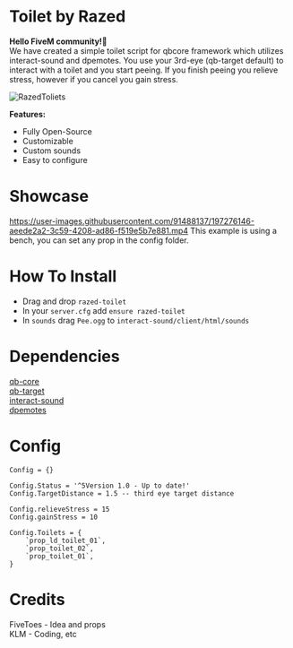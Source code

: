 # Toilet by Razed
**Hello FiveM community!👋**\
We have created a simple toilet script for qbcore framework which utilizes interact-sound and dpemotes.
You use your 3rd-eye (qb-target default) to interact with a toilet and you start peeing. If you finish peeing you relieve stress, however if you cancel you gain stress.

![RazedToliets](https://user-images.githubusercontent.com/91488137/197268489-2dd3def7-b472-4d89-9321-50853eef8a47.png)

**Features:**

* Fully Open-Source
* Customizable
* Custom sounds
* Easy to configure

# Showcase

https://user-images.githubusercontent.com/91488137/197276146-aeede2a2-3c59-4208-ad86-f519e5b7e881.mp4
This example is using a bench, you can set any prop in the config folder.

# How To Install
* Drag and drop `razed-toilet`
* In your `server.cfg` add `ensure razed-toilet`
* In `sounds` drag `Pee.ogg` to `interact-sound/client/html/sounds`

# Dependencies
[qb-core](https://github.com/qbcore-framework/qb-core)\
[qb-target](https://github.com/qbcore-framework/qb-target)\
[interact-sound](https://github.com/qbcore-framework/interact-sound)\
[dpemotes](https://github.com/andristum/dpemotes)

# Config
```
Config = {}

Config.Status = '^5Version 1.0 - Up to date!'
Config.TargetDistance = 1.5 -- third eye target distance

Config.relieveStress = 15
Config.gainStress = 10

Config.Toilets = {
    `prop_ld_toilet_01`,
    `prop_toilet_02`,
    `prop_toilet_01`,
}
```


# Credits
FiveToes - Idea and props\
KLM - Coding, etc
